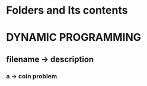# Folders and Its contents

# DYNAMIC PROGRAMMING
##  filename -> description

### a -> coin problem
